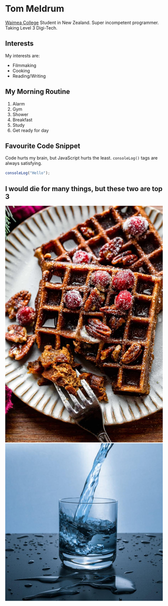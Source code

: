# Tom Meldrum

[Waimea College](https://waimea.school.nz) Student in New Zealand. Super incompetent programmer. Taking Level 3 Digi-Tech.

## Interests

My interests are:
 
- Filmmaking
- Cooking
- Reading/Writing

## My Morning Routine

1. Alarm
2. Gym
2. Shower
3. Breakfast
4. Study
5. Get ready for day

## Favourite Code Snippet

Code hurts my brain, but JavaScript hurts the least. `consoleLog()` tags are always satisfying. 
```JavaScript
consoleLog("Hello");
```

## I would die for many things, but these two are top 3
![alt text](Waffles.jpg)
![alt text](water.jpeg)